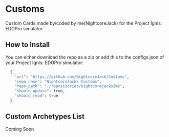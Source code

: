 # Customs

Custom Cards made by/coded by me(NightcoreJack) for the Project Ignis: EDOPro simulator

## How to Install

You can either download the repo as a zip or add this to the configs.json of your Project Ignis: EDOPro simulator:

```bash
  {
    "url": "https://github.com/NightcoreJack/Customs",
    "repo_name": "NightcoreJacks Customs",
    "repo_path": "./repositories/nightcorejacksims",
    "should_update": true,
    "should_read": true
  }
```

## Custom Archetypes List

Coming Soon
